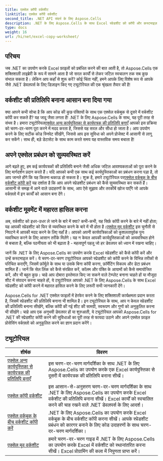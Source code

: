 ```yaml
---
title: एक्सेल कॉपी वर्कशीट
linktitle: एक्सेल कॉपी वर्कशीट
second_title: .NET API संदर्भ के लिए Aspose.Cells
description: .NET के लिए Aspose.Cells के साथ Excel स्प्रेडशीट को कॉपी और कस्टमाइज़ करना सीखें। डेटा हेरफेर और फ़ॉर्मेटिंग में महारत हासिल करने के लिए विस्तृत ट्यूटोरियल।
type: docs
weight: 16
url: /hi/net/excel-copy-worksheet/
---
```

## परिचय

जब .NET का उपयोग करके Excel फ़ाइलों को प्रबंधित करने की बात आती है, तो Aspose.Cells एक शक्तिशाली लाइब्रेरी के रूप में सामने आता है जो सरल कार्यों से लेकर जटिल स्वचालन तक सब कुछ संभाल सकता है। लेकिन आप कहाँ से शुरू करें? कोई चिंता नहीं, हमने आपके लिए विशेष रूप से आपके जैसे .NET डेवलपर्स के लिए डिज़ाइन किए गए ट्यूटोरियल की एक श्रृंखला तैयार की है!

## वर्कशीट की प्रतिलिपि बनाना आसान बना दिया गया

 क्या आपने कभी सोचा है कि आप कोड की कुछ पंक्तियों के साथ एक एक्सेल वर्कबुक से दूसरे में वर्कशीट कॉपी कर सकते हैं? यह जादू जैसा लगता है! .NET के लिए Aspose.Cells के साथ, यह पूरी तरह से संभव है। हमारा ट्यूटोरियल[एक्सेल अन्य कार्यपुस्तिका से कार्यपत्रक की प्रतिलिपि बनाएँ](./excel-copy-worksheet-from-other-workbook/) आपको इस प्रक्रिया को चरण-दर-चरण पूरा करने में मदद करता है, जिससे यह सरल और सीधा हो जाता है। आप उपयोग करने के लिए सटीक कोड स्निपेट सीखेंगे, जिससे आप इस सुविधा को अपने प्रोजेक्ट में आसानी से लागू कर सकेंगे। साथ ही, बड़े डेटासेट के साथ काम करते समय यह वास्तविक समय बचाता है!

## अपने एक्सेल प्रबंधन को सुव्यवस्थित करें

आगे बढ़ते हुए, हम कई कार्यपत्रकों की प्रतिलिपि बनाने जैसी अधिक जटिल आवश्यकताओं को पूरा करने के लिए मार्गदर्शन प्रदान करते हैं। यदि आपको कभी एक साथ कई कार्यपुस्तिकाओं का प्रबंधन करना पड़ा है, तो आप जानते होंगे कि यह कितना थकाऊ हो सकता है। शुक्र है, हमारे ट्यूटोरियल पर[एक्सेल वर्कबुक के बीच वर्कशीट कॉपी करें](./excel-copy-worksheets-between-workbooks/) यह दर्शाता है कि आप अपने स्प्रेडशीट प्रबंधन को कैसे सुव्यवस्थित कर सकते हैं। आसानी से समझ में आने वाले उदाहरणों के साथ, आप ऐसे सुझाव और तरकीबें खोज पाएँगे जो आपके वर्कफ़्लो में इन कार्यों को आसान बना देंगे।

## वर्कशीट मूवमेंट में महारत हासिल करना

 अब, वर्कशीट को इधर-उधर ले जाने के बारे में क्या? कभी-कभी, यह सिर्फ़ कॉपी करने के बारे में नहीं होता; यह आपकी स्प्रेडशीट को फिर से व्यवस्थित करने के बारे में भी होता है।[एक्सेल मूव वर्कशीट](./excel-move-worksheet/) इस चुनौती से निपटने में आपकी मदद करने के लिए यहाँ है। आपको अपनी कार्यपत्रिकाओं को कुशलतापूर्वक पुनः व्यवस्थित करने के लिए आसान तरीके मिलेंगे। यह न केवल आपकी कार्यपुस्तिकाओं को अव्यवस्थित होने से बचाता है, बल्कि पठनीयता को भी बढ़ाता है - महत्वपूर्ण पहलू जो हर डेवलपर को ध्यान में रखना चाहिए।

जानें कि .NET के लिए Aspose.Cells का उपयोग करके Excel स्प्रेडशीट को कैसे कॉपी करें और उन्हें कस्टमाइज़ करें। ये चरण-दर-चरण ट्यूटोरियल आपको स्प्रेडशीट को कॉपी करने के विभिन्न तरीकों से परिचित कराएँगे, जिसमें फ़ॉर्मूले के साथ या उसके बिना कॉपी करना, फ़ॉर्मेटिंग विकल्प और डेटा प्रबंधन शामिल हैं। जानें कि सेल लिंक को कैसे संरक्षित करें, कॉलम और पंक्ति के आयामों को कैसे समायोजित करें, और भी बहुत कुछ। चाहे आप दोबारा इस्तेमाल किए जा सकने वाले टेम्प्लेट बनाना चाहते हों या मौजूदा शीट में संपादन करना चाहते हों, ये ट्यूटोरियल आपको .NET के लिए Aspose.Cells के साथ Excel स्प्रेडशीट को कॉपी करने में महारत हासिल करने के लिए ज़रूरी सभी जानकारी देंगे।

Aspose.Cells for .NET एक्सेल फाइलों में हेरफेर करने के लिए शक्तिशाली कार्यक्षमता प्रदान करता है, जिसमें स्प्रेडशीट की प्रतिलिपि बनाना भी शामिल है। इन ट्यूटोरियल के साथ, आप न केवल स्प्रेडशीट की प्रतिलिपि बनाना सीखेंगे, बल्कि कॉपी की गई शीट की सामग्री, स्वरूपण और गुणों को अनुकूलित करना भी सीखेंगे। चाहे आप एक अनुभवी डेवलपर हों या शुरुआती, ये ट्यूटोरियल आपको Aspose.Cells for .NET की स्प्रेडशीट कॉपी करने की सुविधाओं का पूरी तरह से फायदा उठाने और अपने एक्सेल फ़ाइल प्रोसेसिंग वर्कफ़्लो को अनुकूलित करने का ज्ञान प्रदान करेंगे।

## ट्यूटोरियल 
| शीर्षक | विवरण |
| --- | --- |
| [एक्सेल अन्य कार्यपुस्तिका से कार्यपत्रक की प्रतिलिपि बनाएँ](./excel-copy-worksheet-from-other-workbook/) | इस चरण-दर-चरण मार्गदर्शिका के साथ .NET के लिए Aspose.Cells का उपयोग करके एक Excel कार्यपुस्तिका से दूसरी में कार्यपत्रक की प्रतिलिपि बनाना सीखें। |  
| [एक्सेल कॉपी वर्कशीट](./excel-copy-worksheet/) | इस आसान-से-अनुसरण चरण-दर-चरण मार्गदर्शिका के साथ .NET के लिए Aspose.Cells का उपयोग करके Excel वर्कशीट की प्रतिलिपि बनाना सीखें। Excel कार्यों को स्वचालित करने की चाह रखने वाले .NET डेवलपर्स के लिए आदर्श। |  
| [एक्सेल वर्कबुक के बीच वर्कशीट कॉपी करें](./excel-copy-worksheets-between-workbooks/) | .NET के लिए Aspose.Cells का उपयोग करके Excel वर्कबुक के बीच वर्कशीट कॉपी करना सीखें। आपके स्प्रेडशीट प्रबंधन को कारगर बनाने के लिए कोड उदाहरणों के साथ चरण-दर-चरण मार्गदर्शिका। |  
| [एक्सेल मूव वर्कशीट](./excel-move-worksheet/) | हमारे चरण-दर-चरण गाइड में .NET के लिए Aspose.Cells का उपयोग करके Excel में वर्कशीट को स्थानांतरित करना सीखें। Excel प्रोग्रामिंग की कला में निपुणता प्राप्त करें। |  